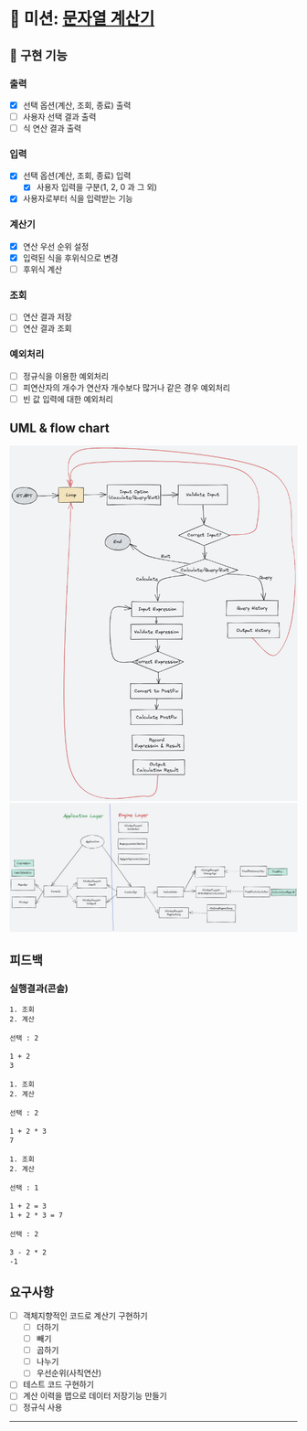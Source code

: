 # 🔢 미션: [문자열 계산기](README_original.md)



## 🔧 구현 기능

### 출력
- [x] 선택 옵션(계산, 조회, 종료) 출력
- [ ] 사용자 선택 결과 출력
- [ ] 식 연산 결과 출력

### 입력
- [x] 선택 옵션(계산, 조회, 종료) 입력
  - [x] 사용자 입력을 구분(1, 2, 0 과 그 외)
- [x] 사용자로부터 식을 입력받는 기능

### 계산기 
- [x] 연산 우선 순위 설정
- [x] 입력된 식을 후위식으로 변경
- [ ] 후위식 계산

### 조회 
- [ ] 연산 결과 저장
- [ ] 연산 결과 조회 

### 예외처리
- [ ] 정규식을 이용한 예외처리
- [ ] 피연산자의 개수가 연산자 개수보다 많거나 같은 경우 예외처리
- [ ] 빈 값 입력에 대한 예외처리

## UML & flow chart
![img.png](img_flowchart.png)
![img_1.png](img_UML.png)

## 피드백

### 실행결과(콘솔)
```
1. 조회
2. 계산

선택 : 2

1 + 2
3

1. 조회
2. 계산

선택 : 2

1 + 2 * 3
7

1. 조회
2. 계산

선택 : 1

1 + 2 = 3
1 + 2 * 3 = 7

선택 : 2

3 - 2 * 2
-1
```

## 요구사항

- [ ] 객체지향적인 코드로 계산기 구현하기
  - [ ]  더하기
  - [ ]  빼기
  - [ ]  곱하기
  - [ ]  나누기
  - [ ]  우선순위(사칙연산)
- [ ] 테스트 코드 구현하기
- [ ] 계산 이력을 맵으로 데이터 저장기능 만들기
- [ ] 정규식 사용

---

[//]: # (- [ ] 실수를 계산)

[//]: # (- [ ] 괄호 포함 계산)


